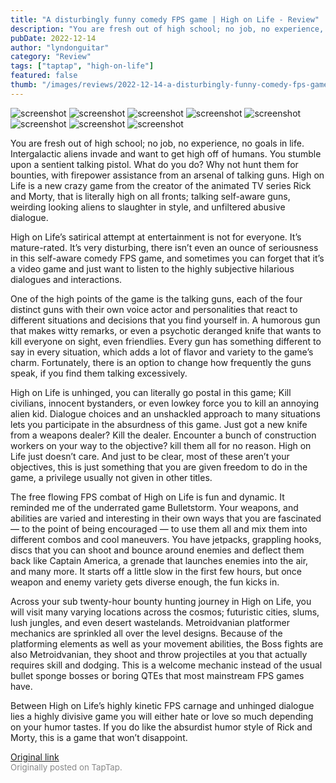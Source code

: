 ```yaml
---
title: "A disturbingly funny comedy FPS game | High on Life - Review"
description: "You are fresh out of high school; no job, no experience, no goals in life. Intergalactic aliens invade and want to get high off of humans. You stumble upon a sentient talking pistol. What do you do? Why not hunt them for bounties, with firepower assistance from an arsenal of talking guns. High on Life is a new crazy game from the creator of the animated TV series Rick and Morty, that is literally high on all fronts; talking self-aware guns, weirding looking aliens to slaughter in style, and unfiltered abusive dialogue."
pubDate: 2022-12-14
author: "lyndonguitar"
category: "Review"
tags: ["taptap", "high-on-life"]
featured: false
thumb: "/images/reviews/2022-12-14-a-disturbingly-funny-comedy-fps-game--high-on-life---review-0.avif"
---
```


<div class="gallery">
  <img src="/images/reviews/2022-12-14-a-disturbingly-funny-comedy-fps-game--high-on-life---review-0.avif" alt="screenshot" />
  <img src="/images/reviews/2022-12-14-a-disturbingly-funny-comedy-fps-game--high-on-life---review-1.avif" alt="screenshot" />
  <img src="/images/reviews/2022-12-14-a-disturbingly-funny-comedy-fps-game--high-on-life---review-2.avif" alt="screenshot" />
  <img src="/images/reviews/2022-12-14-a-disturbingly-funny-comedy-fps-game--high-on-life---review-3.avif" alt="screenshot" />
  <img src="/images/reviews/2022-12-14-a-disturbingly-funny-comedy-fps-game--high-on-life---review-4.avif" alt="screenshot" />
  <img src="/images/reviews/2022-12-14-a-disturbingly-funny-comedy-fps-game--high-on-life---review-5.avif" alt="screenshot" />
  <img src="/images/reviews/2022-12-14-a-disturbingly-funny-comedy-fps-game--high-on-life---review-6.avif" alt="screenshot" />
  <img src="/images/reviews/2022-12-14-a-disturbingly-funny-comedy-fps-game--high-on-life---review-7.avif" alt="screenshot" />
</div>

You are fresh out of high school; no job, no experience, no goals in life. Intergalactic aliens invade and want to get high off of humans. You stumble upon a sentient talking pistol. What do you do? Why not hunt them for bounties, with firepower assistance from an arsenal of talking guns. High on Life is a new crazy game from the creator of the animated TV series Rick and Morty, that is literally high on all fronts; talking self-aware guns, weirding looking aliens to slaughter in style, and unfiltered abusive dialogue.

High on Life’s satirical attempt at entertainment is not for everyone. It’s mature-rated. It’s very disturbing, there isn’t even an ounce of seriousness in this self-aware comedy FPS game, and sometimes you can forget that it’s a video game and just want to listen to the highly subjective hilarious dialogues and interactions.

One of the high points of the game is the talking guns, each of the four distinct guns with their own voice actor and personalities that react to different situations and decisions that you find yourself in. A humorous gun that makes witty remarks, or even a psychotic deranged knife that wants to kill everyone on sight, even friendlies. Every gun has something different to say in every situation, which adds a lot of flavor and variety to the game’s charm. Fortunately, there is an option to change how frequently the guns speak, if you find them talking excessively.

High on Life is unhinged, you can literally go postal in this game; Kill civilians, innocent bystanders, or even lowkey force you to kill an annoying alien kid. Dialogue choices and an unshackled approach to many situations lets you participate in the absurdness of this game. Just got a new knife from a weapons dealer? Kill the dealer. Encounter a bunch of construction workers on your way to the objective? kill them all for no reason. High on Life just doesn’t care. And just to be clear, most of these aren’t your objectives, this is just something that you are given freedom to do in the game, a privilege usually not given in other titles.

The free flowing FPS combat of High on Life is fun and dynamic. It reminded me of the underrated game Bulletstorm. Your weapons, and abilities are varied and interesting in their own ways that you are fascinated — to the point of being encouraged — to use them all and mix them into different combos and cool maneuvers. You have jetpacks, grappling hooks, discs that you can shoot and bounce around enemies and deflect them back like Captain America, a grenade that launches enemies into the air, and many more. It starts off a little slow in the first few hours, but once weapon and enemy variety gets diverse enough, the fun kicks in.

Across your sub twenty-hour bounty hunting journey in High on Life, you will visit many varying locations across the cosmos; futuristic cities, slums, lush jungles, and even desert wastelands. Metroidvanian platformer mechanics are sprinkled all over the level designs.  Because of the platforming elements as well as your movement abilities, the Boss fights are also Metroidvanian, they shoot and throw projectiles at you that actually requires skill and dodging. This is a welcome mechanic instead of the usual bullet sponge bosses or boring QTEs that most mainstream FPS games have.

Between High on Life’s highly kinetic FPS carnage and unhinged dialogue lies a highly divisive game you will either hate or love so much depending on your humor tastes. If you do like the absurdist humor style of Rick and Morty, this is a game that won’t disappoint.

[Original link](https://www.taptap.io/post/3735391)<br><span style="font-size: 0.95em; color: #888;">Originally posted on TapTap.</span>

